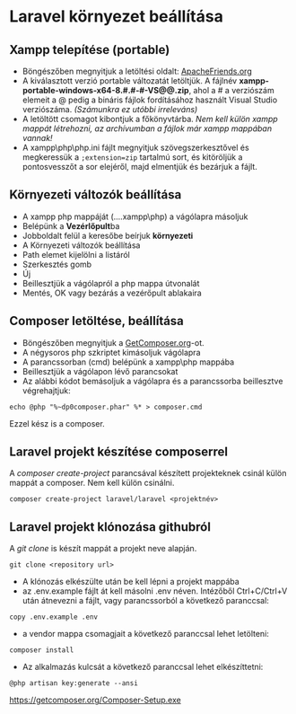 # Laravel környezet beállítása

## Xampp telepítése (portable)

- Böngészőben megnyitjuk a letöltési oldalt: [ApacheFriends.org](https://sourceforge.net/projects/xampp/files/XAMPP%20Windows/)
- A kiválasztott verzió portable változatát letöltjük. A fájlnév  **xampp-portable-windows-x64-8.#.#-#-VS@@.zip**, ahol a # a verziószám elemeit a @ pedig a bináris fájlok fordításához használt Visual Studio verziószáma. _(Számunkra ez utóbbi irreleváns)_
- A letöltött csomagot kibontjuk a főkönyvtárba. _Nem kell külön xampp mappát létrehozni, az archívumban a fájlok már xampp mappában vannak!_
- A xampp\php\php.ini fájlt megnyitjuk szövegszerkesztővel és megkeressük a ```;extension=zip``` tartalmú sort, és kitöröljük a pontosvesszőt a sor elejéről, majd elmentjük és bezárjuk a fájlt.

## Környezeti változók beállítása

- A xampp php mappáját (....xampp\php) a vágólapra másoljuk
- Belépünk a **Vezérlőpult**ba
- Jobboldalt felül a keresőbe beírjuk **környezeti**
- A Környezeti változók beállítása
- Path elemet kijelölni a listáról
- Szerkesztés gomb
- Új
- Beillesztjük a vágólapról a php mappa útvonalát
- Mentés, OK vagy bezárás a vezérőpult ablakaira

## Composer letöltése, beállítása

- Böngészőben megnyitjuk a [GetComposer.org](https://getcomposer.org/download/)-ot.
- A négysoros php szkriptet kimásoljuk vágólapra
- A parancssorban (cmd) belépünk a xampp\php mappába
- Beillesztjük a vágólapon lévő parancsokat
- Az alábbi kódot bemásoljuk a vágólapra és a parancssorba beillesztve végrehajtjuk:

```
echo @php "%~dp0composer.phar" %* > composer.cmd
```

Ezzel kész is a composer.

## Laravel projekt készítése composerrel

A _composer create-project_ parancsával készített projekteknek csinál külön mappát a composer.
Nem kell külön csinálni.

```
composer create-project laravel/laravel <projektnév>
```

## Laravel projekt klónozása githubról

A _git clone_ is készít mappát a projekt neve alapján.

```
git clone <repository url>
```

- A klónozás elkészülte után be kell lépni a projekt mappába
- az .env.example fájlt át kell másolni .env néven. Intézőből Ctrl+C/Ctrl+V után átnevezni a fájlt, vagy parancssorból a következő paranccsal:

```
copy .env.example .env
```

- a vendor mappa csomagjait a következő paranccsal lehet letölteni:

```
composer install
```

- Az alkalmazás kulcsát a következő paranccsal lehet elkészíttetni:

```
@php artisan key:generate --ansi
```

https://getcomposer.org/Composer-Setup.exe
